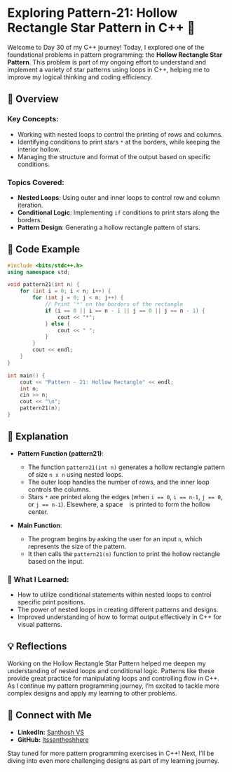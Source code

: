 # Exploring Pattern-21: Hollow Rectangle Star Pattern in C++ 🌟

Welcome to Day 30 of my C++ journey! Today, I explored one of the foundational problems in pattern programming: the **Hollow Rectangle Star Pattern**. This problem is part of my ongoing effort to understand and implement a variety of star patterns using loops in C++, helping me to improve my logical thinking and coding efficiency.

## 📝 Overview

### Key Concepts:
- Working with nested loops to control the printing of rows and columns.
- Identifying conditions to print stars `*` at the borders, while keeping the interior hollow.
- Managing the structure and format of the output based on specific conditions.

### Topics Covered:
- **Nested Loops**: Using outer and inner loops to control row and column iteration.
- **Conditional Logic**: Implementing `if` conditions to print stars along the borders.
- **Pattern Design**: Generating a hollow rectangle pattern of stars.

## 📂 Code Example

```cpp
#include <bits/stdc++.h>
using namespace std;

void pattern21(int n) {
    for (int i = 0; i < n; i++) {
        for (int j = 0; j < n; j++) {
            // Print '*' on the borders of the rectangle
            if (i == 0 || i == n - 1 || j == 0 || j == n - 1) {
                cout << "*";
            } else {
                cout << " ";
            }
        }
        cout << endl;
    }
}

int main() {
    cout << "Pattern - 21: Hollow Rectangle" << endl;
    int n;
    cin >> n;
    cout << "\n";
    pattern21(n);
}
```

## 📘 Explanation

- **Pattern Function (pattern21)**:
  - The function `pattern21(int n)` generates a hollow rectangle pattern of size `n x n` using nested loops.
  - The outer loop handles the number of rows, and the inner loop controls the columns.
  - Stars `*` are printed along the edges (when `i == 0`, `i == n-1`, `j == 0`, or `j == n-1`). Elsewhere, a space ` ` is printed to form the hollow center.

- **Main Function**:
  - The program begins by asking the user for an input `n`, which represents the size of the pattern.
  - It then calls the `pattern21(n)` function to print the hollow rectangle based on the input.

### 🚀 What I Learned:
- How to utilize conditional statements within nested loops to control specific print positions.
- The power of nested loops in creating different patterns and designs.
- Improved understanding of how to format output effectively in C++ for visual patterns.

## 💡 Reflections

Working on the Hollow Rectangle Star Pattern helped me deepen my understanding of nested loops and conditional logic. Patterns like these provide great practice for manipulating loops and controlling flow in C++. As I continue my pattern programming journey, I’m excited to tackle more complex designs and apply my learning to other problems.

## 🔗 Connect with Me
- **LinkedIn:** [Santhosh VS](https://www.linkedin.com/in/thesanthoshvs/)
- **GitHub:** [Itssanthoshhere](https://github.com/Itssanthoshhere)

Stay tuned for more pattern programming exercises in C++! Next, I’ll be diving into even more challenging designs as part of my learning journey.
